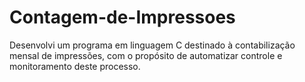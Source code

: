 # Contagem-de-Impressoes
Desenvolvi um programa em linguagem C destinado à contabilização mensal de impressões, com o propósito de automatizar controle e monitoramento deste processo.
